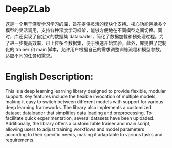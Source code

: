 # DeepZLab
这是一个用于深度学习学习的库，旨在提供灵活的模块化支持。核心功能包括多个模型的灵活调用，支持各种深度学习框架，能够方便地在不同模型之间切换。同时，库还实现了自定义的数据集 dataloader，简化了数据加载和预处理过程。为了进一步提高效率，已上传多个数据集，便于快速开始实验。此外，库提供了定制化的 trainer 和 main 脚本，允许用户根据自己的需求调整训练流程和模型参数，适应不同的任务和需求。

# English Description:
This is a deep learning learning library designed to provide flexible, modular support. Key features include the flexible invocation of multiple models, making it easy to switch between different models with support for various deep learning frameworks. The library also implements a customized dataset dataloader that simplifies data loading and preprocessing. To facilitate quick experimentation, several datasets have been uploaded. Additionally, the library offers a customizable trainer and main script, allowing users to adjust training workflows and model parameters according to their specific needs, making it adaptable to various tasks and requirements.
